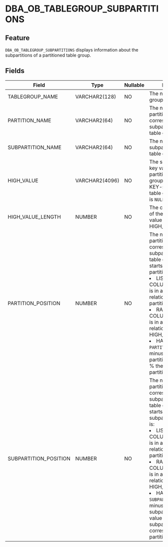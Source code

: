DBA_OB_TABLEGROUP_SUBPARTITIONS
====================================================

Feature
-------------------

`DBA_OB_TABLEGROUP_SUBPARTITIONS` displays information about the subpartitions of a partitioned table group.

Fields
----------------------



| Field                 | Type           | Nullable | Description                                                                                                                                                                                                                                                                                                                                                                                                                                                                                             |
|-----------------------|----------------|----------|---------------------------------------------------------------------------------------------------------------------------------------------------------------------------------------------------------------------------------------------------------------------------------------------------------------------------------------------------------------------------------------------------------------------------------------------------------------------------------------------------------|
| TABLEGROUP_NAME       | VARCHAR2(128)  | NO       | The name of the table group.                                                                                                                                                                                                                                                                                                                                                                                                                                                                            |
| PARTITION_NAME        | VARCHAR2(64)   | NO       | The name of the partition corresponding to the subpartition of the table group.                                                                                                                                                                                                                                                                                                                                                                                                                         |
| SUBPARTITION_NAME     | VARCHAR2(64)   | NO       | The name of a subpartition of the table group.                                                                                                                                                                                                                                                                                                                                                                                                                                                          |
| HIGH_VALUE            | VARCHAR2(4096) | NO       | The subpartitioning key value for the partitioned table group. For a HASH- or KEY-subpartitioned table group, the value is `NULL`.                                                                                                                                                                                                                                                                                                                                                                      |
| HIGH_VALUE_LENGTH     | NUMBER         | NO       | The character length of the partitioning key value when HIGH_VALUE is valid.                                                                                                                                                                                                                                                                                                                                                                                                                            |
| PARTITION_POSITION    | NUMBER         | NO       | The number of the partition corresponding to the subpartition in the table group, which starts from 1. If the partitioning type is: <li> LIST or LIST COLUMNS, this value is in a partial ordering relation with the partition creation time.   <li> RANGE or RANGE COLUMNS, this value is in a partial ordering relation with HIGH_VALUE.   <li> HASH or KEY, `PARTITION_POSITION` minus 1 indicates the partitioning key value % the number of partitions.                                            |
| SUBPARTITION_POSITION | NUMBER         | NO       | The number of the partition corresponding to the subpartition in the table group, which starts from 1. If the subpartitioning type is: <li> LIST or LIST COLUMNS, this value is in a partial ordering relation with the partition creation time.   <li> RANGE or RANGE COLUMNS, this value is in a partial ordering relation with HIGH_VALUE.   <li> HASH or KEY, `SUBPARTITION_POSITION` minus 1 indicates the subpartitioning key value % the number of subpartitions corresponding to the partition. |


